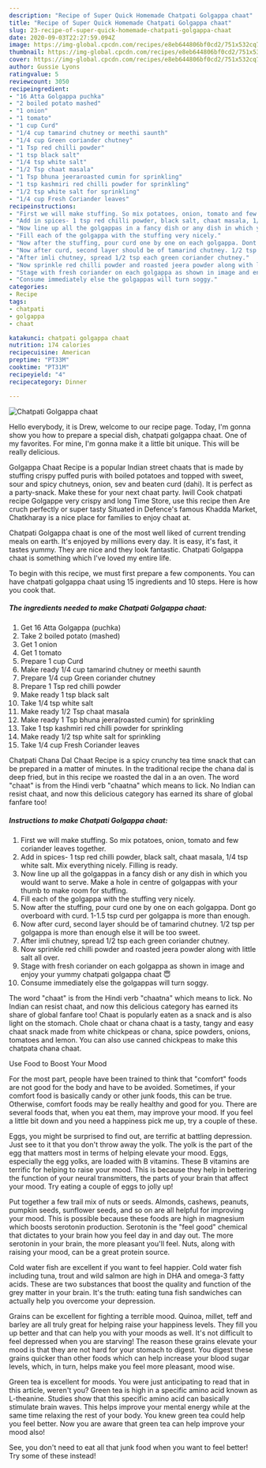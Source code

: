 ```yaml
---
description: "Recipe of Super Quick Homemade Chatpati Golgappa chaat"
title: "Recipe of Super Quick Homemade Chatpati Golgappa chaat"
slug: 23-recipe-of-super-quick-homemade-chatpati-golgappa-chaat
date: 2020-09-03T22:27:59.094Z
image: https://img-global.cpcdn.com/recipes/e8eb644806bf0cd2/751x532cq70/chatpati-golgappa-chaat-recipe-main-photo.jpg
thumbnail: https://img-global.cpcdn.com/recipes/e8eb644806bf0cd2/751x532cq70/chatpati-golgappa-chaat-recipe-main-photo.jpg
cover: https://img-global.cpcdn.com/recipes/e8eb644806bf0cd2/751x532cq70/chatpati-golgappa-chaat-recipe-main-photo.jpg
author: Gussie Lyons
ratingvalue: 5
reviewcount: 3050
recipeingredient:
- "16 Atta Golgappa puchka"
- "2 boiled potato mashed"
- "1 onion"
- "1 tomato"
- "1 cup Curd"
- "1/4 cup tamarind chutney or meethi saunth"
- "1/4 cup Green coriander chutney"
- "1 Tsp red chilli powder"
- "1 tsp black salt"
- "1/4 tsp white salt"
- "1/2 Tsp chaat masala"
- "1 Tsp bhuna jeeraroasted cumin for sprinkling"
- "1 tsp kashmiri red chilli powder for sprinkling"
- "1/2 tsp white salt for sprinkling"
- "1/4 cup Fresh Coriander leaves"
recipeinstructions:
- "First we will make stuffing. So mix potatoes, onion, tomato and few coriander leaves together."
- "Add in spices- 1 tsp red chilli powder, black salt, chaat masala, 1/4 tsp white salt. Mix everything nicely. Filling is ready."
- "Now line up all the golgappas in a fancy dish or any dish in which you would want to serve. Make a hole in centre of golgappas with your thumb to make room for stuffing."
- "Fill each of the golgappa with the stuffing very nicely."
- "Now after the stuffing, pour curd one by one on each golgappa. Dont go overboard with curd. 1-1.5 tsp curd per golgappa is more than enough."
- "Now after curd, second layer should be of tamarind chutney. 1/2 tsp per golgappa is more than enough else it will be too sweet."
- "After imli chutney, spread 1/2 tsp each green coriander chutney."
- "Now sprinkle red chilli powder and roasted jeera powder along with little salt all over."
- "Stage with fresh coriander on each golgappa as shown in image and enjoy your yummy chatpati golgappa chaat 😇"
- "Consume immediately else the golgappas will turn soggy."
categories:
- Recipe
tags:
- chatpati
- golgappa
- chaat

katakunci: chatpati golgappa chaat 
nutrition: 174 calories
recipecuisine: American
preptime: "PT33M"
cooktime: "PT31M"
recipeyield: "4"
recipecategory: Dinner

---
```



![Chatpati Golgappa chaat](https://img-global.cpcdn.com/recipes/e8eb644806bf0cd2/751x532cq70/chatpati-golgappa-chaat-recipe-main-photo.jpg)

Hello everybody, it is Drew, welcome to our recipe page. Today, I'm gonna show you how to prepare a special dish, chatpati golgappa chaat. One of my favorites. For mine, I'm gonna make it a little bit unique. This will be really delicious.

Golgappa Chaat Recipe is a popular Indian street chaats that is made by stuffing crispy puffed puris with boiled potatoes and topped with sweet, sour and spicy chutneys, onion, sev and beaten curd (dahi). It is perfect as a party-snack. Make these for your next chaat party. Iwill Cook chatpati recipe Golgappe very crispy and long Time Store, use this recipe then Are cruch perfectly or super tasty Situated in Defence&#39;s famous Khadda Market, Chatkharay is a nice place for families to enjoy chaat at.

Chatpati Golgappa chaat is one of the most well liked of current trending meals on earth. It's enjoyed by millions every day. It is easy, it's fast, it tastes yummy. They are nice and they look fantastic. Chatpati Golgappa chaat is something which I've loved my entire life.


To begin with this recipe, we must first prepare a few components. You can have chatpati golgappa chaat using 15 ingredients and 10 steps. Here is how you cook that.

<!--inarticleads1-->

##### The ingredients needed to make Chatpati Golgappa chaat:

1. Get 16 Atta Golgappa (puchka)
1. Take 2 boiled potato (mashed)
1. Get 1 onion
1. Get 1 tomato
1. Prepare 1 cup Curd
1. Make ready 1/4 cup tamarind chutney or meethi saunth
1. Prepare 1/4 cup Green coriander chutney
1. Prepare 1 Tsp red chilli powder
1. Make ready 1 tsp black salt
1. Take 1/4 tsp white salt
1. Make ready 1/2 Tsp chaat masala
1. Make ready 1 Tsp bhuna jeera(roasted cumin) for sprinkling
1. Take 1 tsp kashmiri red chilli powder for sprinkling
1. Make ready 1/2 tsp white salt for sprinkling
1. Take 1/4 cup Fresh Coriander leaves


Chatpati Chana Dal Chaat Recipe is a spicy crunchy tea time snack that can be prepared in a matter of minutes. In the traditional recipe the chana dal is deep fried, but in this recipe we roasted the dal in a an oven. The word &#34;chaat&#34; is from the Hindi verb &#34;chaatna&#34; which means to lick. No Indian can resist chaat, and now this delicious category has earned its share of global fanfare too! 

<!--inarticleads2-->

##### Instructions to make Chatpati Golgappa chaat:

1. First we will make stuffing. So mix potatoes, onion, tomato and few coriander leaves together.
1. Add in spices- 1 tsp red chilli powder, black salt, chaat masala, 1/4 tsp white salt. Mix everything nicely. Filling is ready.
1. Now line up all the golgappas in a fancy dish or any dish in which you would want to serve. Make a hole in centre of golgappas with your thumb to make room for stuffing.
1. Fill each of the golgappa with the stuffing very nicely.
1. Now after the stuffing, pour curd one by one on each golgappa. Dont go overboard with curd. 1-1.5 tsp curd per golgappa is more than enough.
1. Now after curd, second layer should be of tamarind chutney. 1/2 tsp per golgappa is more than enough else it will be too sweet.
1. After imli chutney, spread 1/2 tsp each green coriander chutney.
1. Now sprinkle red chilli powder and roasted jeera powder along with little salt all over.
1. Stage with fresh coriander on each golgappa as shown in image and enjoy your yummy chatpati golgappa chaat 😇
1. Consume immediately else the golgappas will turn soggy.


The word &#34;chaat&#34; is from the Hindi verb &#34;chaatna&#34; which means to lick. No Indian can resist chaat, and now this delicious category has earned its share of global fanfare too! Chaat is popularly eaten as a snack and is also light on the stomach. Chole chaat or chana chaat is a tasty, tangy and easy chaat snack made from white chickpeas or chana, spice powders, onions, tomatoes and lemon. You can also use canned chickpeas to make this chatpata chana chaat. 

Use Food to Boost Your Mood


For the most part, people have been trained to think that "comfort" foods are not good for the body and have to be avoided. Sometimes, if your comfort food is basically candy or other junk foods, this can be true. Otherwise, comfort foods may be really healthy and good for you. There are several foods that, when you eat them, may improve your mood. If you feel a little bit down and you need a happiness pick me up, try a couple of these.

Eggs, you might be surprised to find out, are terrific at battling depression. Just see to it that you don't throw away the yolk. The yolk is the part of the egg that matters most in terms of helping elevate your mood. Eggs, especially the egg yolks, are loaded with B vitamins. These B vitamins are terrific for helping to raise your mood. This is because they help in bettering the function of your neural transmitters, the parts of your brain that affect your mood. Try eating a couple of eggs to jolly up!

Put together a few trail mix of nuts or seeds. Almonds, cashews, peanuts, pumpkin seeds, sunflower seeds, and so on are all helpful for improving your mood. This is possible because these foods are high in magnesium which boosts serotonin production. Serotonin is the "feel good" chemical that dictates to your brain how you feel day in and day out. The more serotonin in your brain, the more pleasant you'll feel. Nuts, along with raising your mood, can be a great protein source.

Cold water fish are excellent if you want to feel happier. Cold water fish including tuna, trout and wild salmon are high in DHA and omega-3 fatty acids. These are two substances that boost the quality and function of the grey matter in your brain. It's the truth: eating tuna fish sandwiches can actually help you overcome your depression. 

Grains can be excellent for fighting a terrible mood. Quinoa, millet, teff and barley are all truly great for helping raise your happiness levels. They fill you up better and that can help you with your moods as well. It's not difficult to feel depressed when you are starving! The reason these grains elevate your mood is that they are not hard for your stomach to digest. You digest these grains quicker than other foods which can help increase your blood sugar levels, which, in turn, helps make you feel more pleasant, mood wise.

Green tea is excellent for moods. You were just anticipating to read that in this article, weren't you? Green tea is high in a specific amino acid known as L-theanine. Studies show that this specific amino acid can basically stimulate brain waves. This helps improve your mental energy while at the same time relaxing the rest of your body. You knew green tea could help you feel better. Now you are aware that green tea can help improve your mood also!

See, you don't need to eat all that junk food when you want to feel better! Try some of these instead!

